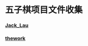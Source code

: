 # 五子棋项目文件收集

### [Jack_Lau](/project_demo/gobang_Jack_Lau)

### [thework](/project_demo/OOPBasedChessGame)